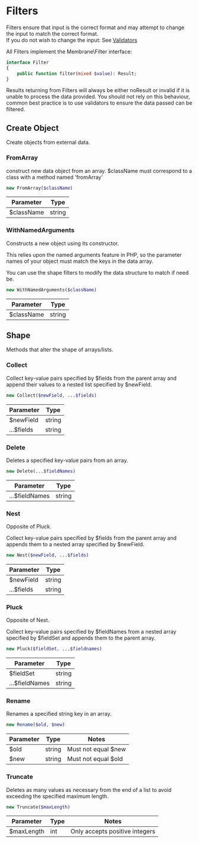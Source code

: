 # Filters

Filters ensure that input is the correct format and may attempt
to change the input to match the correct format.  
If you do not wish to change the input: See [Validators](validators.md)

All Filters implement the Membrane\Filter interface:
```php
interface Filter
{
    public function filter(mixed $value): Result;
}
```

Results returning from Filters will always be either noResult or invalid if it
is unable to process the data provided. You should not rely on this behaviour,
common best practice is to use validators to ensure the data passed can be filtered.

## Create Object

Create objects from external data.

### FromArray

construct new data object from an array. $className must correspond to a class with a method named 'fromArray'

```php
new FromArray($className)
```

| Parameter  | Type   |
|------------|--------|
| $className | string |

### WithNamedArguments

Constructs a new object using its constructor.

This relies upon the named arguments feature in PHP,
so the parameter names of your object must match the keys in the data array.

You can use the shape filters to modify the data structure to match if need be.

```php
new WithNamedArguments($className)
```

| Parameter  | Type   |
|------------|--------|
| $className | string |

## Shape

Methods that alter the shape of arrays/lists.

### Collect

Collect key-value pairs specified by $fields from the parent array and
append their values to a nested list specified by $newField.

```php
new Collect($newField, ...$fields)
```

| Parameter  | Type   |
|------------|--------|
| $newField  | string |
| ...$fields | string |

### Delete

Deletes a specified key-value pairs from an array.

```php
new Delete(...$fieldNames)
```

| Parameter      | Type   |
|----------------|--------|
| ...$fieldNames | string |

### Nest

Opposite of Pluck.

Collect key-value pairs specified by $fields from the parent array and
appends them to a nested array specified by $newField.

```php
new Nest($newField, ...$fields)
```

| Parameter  | Type   |
|------------|--------|
| $newField  | string |
| ...$fields | string |

### Pluck

Opposite of Nest.

Collect key-value pairs specified by $fieldNames from a nested array specified by $fieldSet and
appends them to the parent array.

```php
new Pluck($fieldSet, ...$fieldnames)
```

| Parameter      | Type   |
|----------------|--------|
| $fieldSet      | string |
| ...$fieldNames | string |

### Rename

Renames a specified string key in an array.

```php
new Rename($old, $new)
```

| Parameter | Type   | Notes               |
|-----------|--------|---------------------|
| $old      | string | Must not equal $new |
| $new      | string | Must not equal $old |

### Truncate

Deletes as many values as necessary from the end of a list to avoid exceeding the specified maximum length.

```php
new Truncate($maxLength)
```

| Parameter | Type | Notes                          |
|------------|-----|--------------------------------|
| $maxLength | int | Only accepts positive integers |
